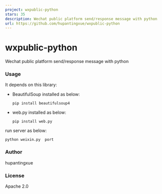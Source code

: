 ```yaml
---
project: wxpublic-python
stars: 35
description: Wechat public platform send/response message with python
url: https://github.com/hupantingxue/wxpublic-python
---
```


wxpublic-python
===============

Wechat public platform send/response message with python

<h3>Usage</h3>
<p>It depends on this library:</p>
<ul>
<li>BeautifulSoup installed as below:<pre><code>pip install beautifulsoup4</pre></code></li>
<li>web.py installed as below:<pre><code>pip install web.py</pre></code></li>
</ul>

<p>run server as below:</p>
<pre><code>python weixin.py  port</pre></code>

<h3>Author</h3>
hupantingxue
<h3>License</h3>
Apache 2.0

